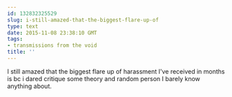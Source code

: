 ```yaml
---
id: 132832325529
slug: i-still-amazed-that-the-biggest-flare-up-of
type: text
date: 2015-11-08 23:38:10 GMT
tags:
- transmissions from the void
title: ''
---
```

I still amazed that the biggest flare up of harassment I've received in months is bc i dared critique some theory and random person I barely know anything about.